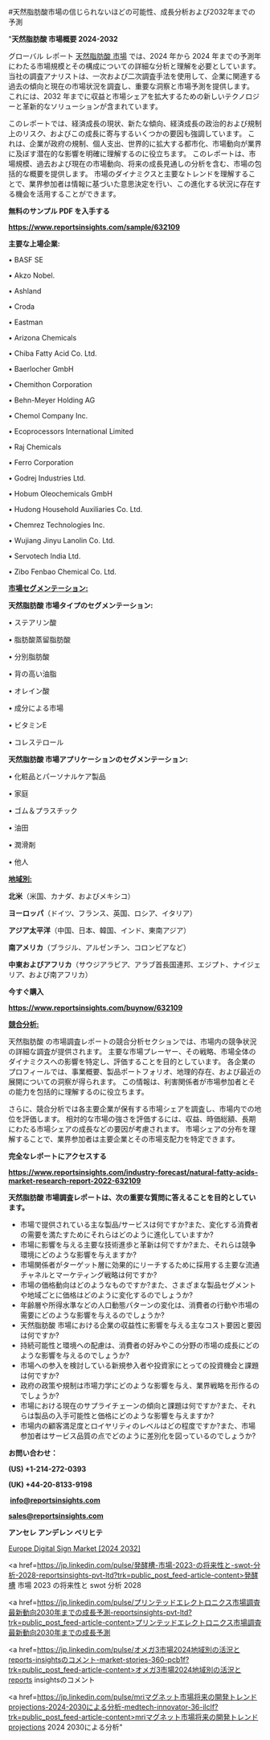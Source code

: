 #天然脂肪酸市場の信じられないほどの可能性、成長分析および2032年までの予測

"<strong>天然脂肪酸 市場概要 2024-2032</strong>

グローバル レポート <a href=https://www.reportsinsights.com/sample/632109>天然脂肪酸 市場</a> では、2024 年から 2024 年までの予測年にわたる市場規模とその構成についての詳細な分析と理解を必要としています。 当社の調査アナリストは、一次および二次調査手法を使用して、企業に関連する過去の傾向と現在の市場状況を調査し、重要な洞察と市場予測を提供します。 これには、2032 年までに収益と市場シェアを拡大​​するための新しいテクノロジーと革新的なソリューションが含まれています。

このレポートでは、経済成長の現状、新たな傾向、経済成長の政治的および規制上のリスク、およびこの成長に寄与するいくつかの要因も強調しています。 これは、企業が政府の規制、個人支出、世界的に拡大する都市化、市場動向が業界に及ぼす潜在的な影響を明確に理解するのに役立ちます。 このレポートは、市場規模、過去および現在の市場動向、将来の成長見通しの分析を含む、市場の包括的な概要を提供します。 市場のダイナミクスと主要なトレンドを理解することで、業界参加者は情報に基づいた意思決定を行い、この進化する状況に存在する機会を活用することができます。

<strong><b>無料のサンプル PDF を入手する</b></strong>

<a href=https://www.reportsinsights.com/sample/632109><strong><u>https://www.reportsinsights.com/sample/632109</u></strong></a>

<strong>主要な上場企業:</strong>

• BASF SE

• Akzo Nobel.

• Ashland

• Croda

• Eastman

• Arizona Chemicals

• Chiba Fatty Acid Co. Ltd.

• Baerlocher GmbH

• Chemithon Corporation

• Behn-Meyer Holding AG

• Chemol Company Inc.

• Ecoprocessors International Limited

• Raj Chemicals

• Ferro Corporation

• Godrej Industries Ltd.

• Hobum Oleochemicals GmbH

• Hudong Household Auxiliaries Co. Ltd.

• Chemrez Technologies Inc.

• Wujiang Jinyu Lanolin Co. Ltd.

• Servotech India Ltd.

• Zibo Fenbao Chemical Co. Ltd.

<strong><u>市場セグメンテーション</u></strong><strong><u>:</u></strong>

<strong>天然脂肪酸 市場タイプのセグメンテーション:</strong>

• ステアリン酸

• 脂肪酸蒸留脂肪酸

• 分別脂肪酸

• 背の高い油脂

• オレイン酸

• 成分による市場

• ビタミンE

• コレステロール

<strong>天然脂肪酸 市場アプリケーションのセグメンテーション:</strong>

• 化粧品とパーソナルケア製品

• 家庭

• ゴム＆プラスチック

• 油田

• 潤滑剤

• 他人

<strong><u>地域別</u></strong><strong><u>:</u></strong>

<strong>北米</strong>（米国、カナダ、およびメキシコ）

<strong>ヨーロッパ</strong>（ドイツ、フランス、英国、ロシア、イタリア）

<strong>アジア太平洋</strong>（中国、日本、韓国、インド、東南アジア）

<strong>南アメリカ</strong>（ブラジル、アルゼンチン、コロンビアなど）

<strong>中東およびアフリカ</strong>（サウジアラビア、アラブ首長国連邦、エジプト、ナイジェリア、および南アフリカ）

<strong>今すぐ購入</strong>

<a href=https://www.reportsinsights.com/buynow/632109><strong><u>https://www.reportsinsights.com/buynow/632109</u></strong></a>

<strong><u>競合分析:</u></strong>

天然脂肪酸 の市場調査レポートの競合分析セクションでは、市場内の競争状況の詳細な調査が提供されます。 主要な市場プレーヤー、その戦略、市場全体のダイナミクスへの影響を特定し、評価することを目的としています。 各企業のプロフィールでは、事業概要、製品ポートフォリオ、地理的存在、および最近の展開についての洞察が得られます。 この情報は、利害関係者が市場参加者とその能力を包括的に理解するのに役立ちます。

さらに、競合分析では各主要企業が保有する市場シェアを調査し、市場内での地位を評価します。 相対的な市場の強さを評価するには、収益、時価総額、長期にわたる市場シェアの成長などの要因が考慮されます。 市場シェアの分布を理解することで、業界参加者は主要企業とその市場支配力を特定できます。

<strong>完全なレポートにアクセスする</strong>

<a href=https://www.reportsinsights.com/industry-forecast/natural-fatty-acids-market-research-report-2022-632109><strong><u><b>https://www.reportsinsights.com/industry-forecast/natural-fatty-acids-market-research-report-2022-632109</b></u></strong></a>

<strong><b>天然脂肪酸 市場調査レポートは、次の重要な質問に答えることを目的としています。</b></strong>
<ul>
  <li>市場で提供されている主な製品/サービスは何ですか?また、変化する消費者の需要を満たすためにそれらはどのように進化していますか?</li>
  <li>市場に影響を与える主要な技術進歩と革新は何ですか?また、それらは競争環境にどのような影響を与えますか?</li>
  <li>市場関係者がターゲット層に効果的にリーチするために採用する主要な流通チャネルとマーケティング戦略は何ですか?</li>
  <li>市場の価格動向はどのようなものですか?また、さまざまな製品セグメントや地域ごとに価格はどのように変化するのでしょうか?</li>
  <li>年齢層や所得水準などの人口動態パターンの変化は、消費者の行動や市場の需要にどのような影響を与えるのでしょうか?</li>
  <li>天然脂肪酸 市場における企業の収益性に影響を与える主なコスト要因と要因は何ですか?</li>
  <li>持続可能性と環境への配慮は、消費者の好みやこの分野の市場の成長にどのような影響を与えるのでしょうか?</li>
  <li>市場への参入を検討している新規参入者や投資家にとっての投資機会と課題は何ですか?</li>
  <li>政府の政策や規制は市場力学にどのような影響を与え、業界戦略を形作るのでしょうか?</li>
  <li>市場における現在のサプライチェーンの傾向と課題は何ですか?また、それらは製品の入手可能性と価格にどのような影響を与えますか?</li>
  <li>市場内の顧客満足度とロイヤリティのレベルはどの程度ですか?また、市場参加者はサービス品質の点でどのように差別化を図っているのでしょうか?</li>
</ul>
<strong>お問い合わせ：</strong>

<strong>(US) +1-214-272-0393</strong>

<strong>(UK) +44-20-8133-9198</strong>

<strong> </strong><a href=info@reportsinsights.com><strong><u>info@reportsinsights.com</u></strong></a>

<a href=sales@reportsinsights.com><strong><u>sales@reportsinsights.com</u></strong></a>

<strong>アンセレ アンデレン ベリヒテ</strong>

<a href=https://www.linkedin.com/pulse/europe-digital-sign-market-analysis-identifying-qttdf/>Europe Digital Sign Market [2024 2032]</a>

<a href=https://jp.linkedin.com/pulse/発酵槽-市場-2023-の将来性と-swot-分析-2028-reportsinsights-pvt-ltd?trk=public_post_feed-article-content>発酵槽 市場 2023 の将来性と swot 分析 2028</a>

<a href=https://jp.linkedin.com/pulse/プリンテッドエレクトロニクス市場調査最新動向2030年までの成長予測-reportsinsights-pvt-ltd?trk=public_post_feed-article-content>プリンテッドエレクトロニクス市場調査最新動向2030年までの成長予測</a>

<a href=https://jp.linkedin.com/pulse/オメガ3市場2024地域別の活況とreports-insightsのコメント-market-stories-360-pcb1f?trk=public_post_feed-article-content>オメガ3市場2024地域別の活況とreports insightsのコメント</a>

<a href=https://jp.linkedin.com/pulse/mriマグネット市場将来の開発トレンドprojections-2024-2030による分析-medtech-innovator-36-ilclf?trk=public_post_feed-article-content>mriマグネット市場将来の開発トレンドprojections 2024 2030による分析</a>"
